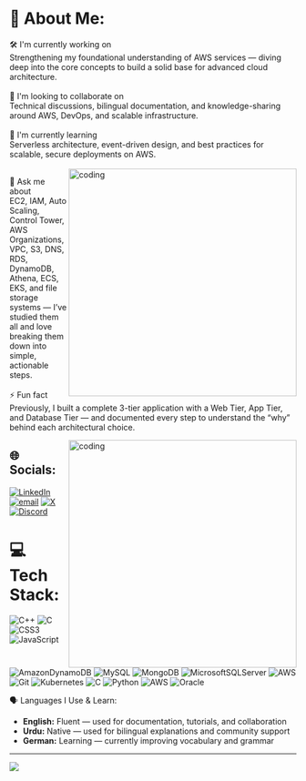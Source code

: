 # 🚀 About Me:
🛠 I'm currently working on<br>Strengthening my foundational understanding of AWS services — diving deep into the core concepts to build a solid base for advanced cloud architecture.<br><br>🤝 I'm looking to collaborate on<br>Technical discussions, bilingual documentation, and knowledge-sharing around AWS, DevOps, and scalable infrastructure.<br><br>🌱 I'm currently learning<br>Serverless architecture, event-driven design, and best practices for scalable, secure deployments on AWS.<br><br>
<img align="right" alt="coding" width="400" src="https://camo.githubusercontent.com/90022a125b3f48a86347377fd23a07de09f4af96ca6d032ab3dd00acbfebe0a9/68747470733a2f2f70726f6772616d696e672d676966732e76657263656c2e6170702f" />

💬 Ask me about<br>EC2, IAM, Auto Scaling, Control Tower, AWS Organizations, VPC, S3, DNS, RDS, DynamoDB, Athena, ECS, EKS, and file storage systems — I’ve studied them all and love breaking them down into simple, actionable steps.<br><br>⚡ Fun fact<br>Previously, I built a complete 3-tier application with a Web Tier, App Tier, and Database Tier — and documented every step to understand the “why” behind each architectural choice.<br>

<img align="right" alt="coding" width="400" src="https://camo.githubusercontent.com/90022a125b3f48a86347377fd23a07de09f4af96ca6d032ab3dd00acbfebe0a9/68747470733a2f2f70726f6772616d696e672d676966732e76657263656c2e6170702f" />

## 🌐 Socials:
[![LinkedIn](https://img.shields.io/badge/LinkedIn-%230077B5.svg?logo=linkedin&logoColor=white)](https://www.linkedin.com/in/umair-ahmad-8b86b436a) [![email](https://img.shields.io/badge/Email-D14836?logo=gmail&logoColor=white)](mailto:umairaliahmad17@gmail.com) [![X](https://img.shields.io/badge/X-1DA1F2?logo=x&logoColor=white)](https://x.com/umairrrahmaddd)[![Discord](https://img.shields.io/badge/Discord-5865F2?logo=discord&logoColor=white)](https://discordapp.com/users/1328400471395794965)


# 💻 Tech Stack:
![C++](https://img.shields.io/badge/c++-%2300599C.svg?style=flat-square&logo=c%2B%2B&logoColor=white) ![C](https://img.shields.io/badge/c-%2300599C.svg?style=flat-square&logo=c&logoColor=white) ![CSS3](https://img.shields.io/badge/css3-%231572B6.svg?style=flat-square&logo=css3&logoColor=white) ![JavaScript](https://img.shields.io/badge/javascript-%23323330.svg?style=flat-square&logo=javascript&logoColor=%23F7DF1E) ![AmazonDynamoDB](https://img.shields.io/badge/Amazon%20DynamoDB-4053D6?style=flat-square&logo=Amazon%20DynamoDB&logoColor=white) ![MySQL](https://img.shields.io/badge/mysql-4479A1.svg?style=flat-square&logo=mysql&logoColor=white) ![MongoDB](https://img.shields.io/badge/MongoDB-%234ea94b.svg?style=flat-square&logo=mongodb&logoColor=white) ![MicrosoftSQLServer](https://img.shields.io/badge/Microsoft%20SQL%20Server-CC2927?style=flat-square&logo=microsoft%20sql%20server&logoColor=white) ![AWS](https://img.shields.io/badge/AWS-%23FF9900.svg?style=flat-square&logo=amazon-aws&logoColor=white) ![Git](https://img.shields.io/badge/git-%23F05033.svg?style=flat-square&logo=git&logoColor=white) ![Kubernetes](https://img.shields.io/badge/kubernetes-%23326ce5.svg?style=flat-square&logo=kubernetes&logoColor=white) ![C](https://img.shields.io/badge/c-%2300599C.svg?style=flat-square&logo=c&logoColor=white) ![Python](https://img.shields.io/badge/python-3670A0?style=flat-square&logo=python&logoColor=ffdd54) ![AWS](https://img.shields.io/badge/AWS-%23FF9900.svg?style=flat-square&logo=amazon-aws&logoColor=white) ![Oracle](https://img.shields.io/badge/Oracle-F80000?style=flat-square&logo=oracle&logoColor=white)

 🗣️ Languages I Use & Learn:

<ul>
  <li><strong> English:</strong> Fluent — used for documentation, tutorials, and collaboration</li>
  <li><strong> Urdu:</strong> Native — used for bilingual explanations and community support</li>
  <li><strong> German:</strong> Learning — currently improving vocabulary and grammar</li>
</ul>


---
[![](https://visitcount.itsvg.in/api?id=umairrahmadd&icon=7&color=4)](https://visitcount.itsvg.in)


